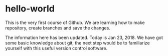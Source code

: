 # hello-world

This is the very first course of Github. We are learning how to make repository, create branches and save the changes.


The information here has been updated. Today is Jan 23, 2018. We have got some basic knowledge about git, the next step would be to familiarize yourself with this useful version control software.



